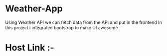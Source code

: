 # Weather-App
Using Weather API we can fetch data from the API and put in the frontend
In this project i integrated bootstrap to make UI awesome

# Host Link :-
